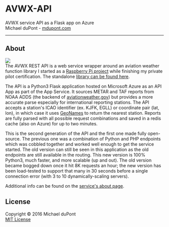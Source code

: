 # AVWX-API
AVWX service API as a Flask app on Azure  
Michael duPont - [mdupont.com](https://mdupont.com)

---

## About
![](https://avwx.rest/static/favicons/apple-icon-76x76.png)  
The AVWX REST API is a web service wrapper around an aviation weather function library I started as a [Raspberry Pi project](https://github.com/flyinactor91/METAR-RasPi) while finishing my private pilot certification. The standalone [library can be found here](https://github.com/flyinactor91/AVWX-Engine).

The API is a Python3 Flask application hosted on Microsoft Azure as an API App as part of the App Service. It sources METAR and TAF reports from NOAA ADDS (the backend of [aviationweather.gov](http://aviationweather.gov)) but provides a more accurate parse especially for international reporting stations. The API accepts a station's ICAO identifier (ex. KJFK, EGLL) or coordinate pair (lat, lon), in which case it uses [GeoNames](http://www.geonames.org/) to return the nearest station. Reports are fully parsed with all possible request combinations and saved in a redis cache (also on Azure) for up to two minutes.

This is the second generation of the API and the first one made fully open-source. The previous one was a combination of Python and PHP endpoints which was cobbled together and worked well enough to get the service started. The old version can still be seen in this application as the old endpoints are still available in the routing. This new version is 100% Python3, much faster, and more scalable (up and out). The old version became bogged down once it hit 8K requests an hour; the new version has been load-tested to support that many in 30 seconds before a single connection error (with 3 to 10 dynamically-scaling servers).

Additional info can be found on the [service's about page](http://avwx.rest/about).

## License

Copyright © 2016 Michael duPont  
[MIT License](https://github.com/flyinactor91/AVWX-API/blob/master/LICENSE)